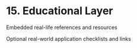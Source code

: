 # 15. Educational Layer

Embedded real-life references and resources

Optional real-world application checklists and links
